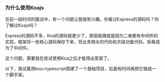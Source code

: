 ### 为什么使用Koajs

在前一段时间的面试中，有一个问题让我很有兴趣。你看过Express的源码吗？你了解过Koajs吗？

Express的源码不多，Koa的源码就更少了，原因我猜就是因为二者都有中间件的实现，框架将一些核心源码保存下来，将业务相关的代码和次级功能代码，拆离成为了中间件。

这个问题，需要我在尝试使用Koa之后才能得出答案了。

以下，我试着用koa+typescript搭建了一个基础项目，后面有时间再把它做成一个脚手架。